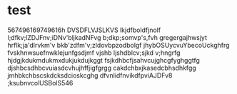 # test
567496169749616h
DVSDFLVJSLKVS
lkjdfboldfjnolf
l;dfkv;lZDJFnv;iDNv'bljkadNFvg
b;dkp;somvp's,fvh
gregergajhwsjyt
hrflk;ja'dlrvkm'v
bkb'zdfm'v;zldovbpzodbolgf
jhybOSUycvuYbecoUckghfrg
fvskhnwsuefnwklejunfgsdjmf
vjshb ljshdblcv;sjkd v;hngrfg
hjdgjkdukmdukmxdukjukdujkggt
fsjkdhbcfjsahvcujghcgfyghggtfg
djshbcsdhbcvuiasdcvhujhffjigfgrgg
cakdchbxjkasedcbhsdhkfgg
jmhbkchbscskdcksdcioskcghg
dfvnlidfnvikdfpviAJDFv8
;ksubnvcolUSBolS546
